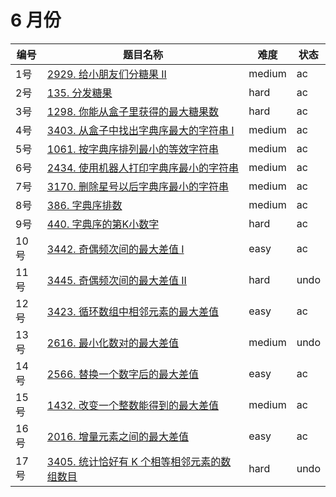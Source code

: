 # 6 月份

**编号**|**题目名称**|**难度**|**状态**
--------|------------|--------|--------
1号|[2929. 给小朋友们分糖果 II](./第1题%202929.%20给小朋友们分糖果%20II)|medium|ac
2号|[135. 分发糖果](./第2题%20135.%20分发糖果)|hard|ac
3号|[1298. 你能从盒子里获得的最大糖果数](./第3题%201298.%20你能从盒子里获得的最大糖果数)|hard|ac
4号|[3403. 从盒子中找出字典序最大的字符串 I](./第4题%203403.%20从盒子中找出字典序最大的字符串%20I)|medium|ac
5号|[1061. 按字典序排列最小的等效字符串](./第5题%201061.%20按字典序排列最小的等效字符串)|medium|ac
6号|[2434. 使用机器人打印字典序最小的字符串](./第6题%202434.%20使用机器人打印字典序最小的字符串)|medium|ac
7号|[3170. 删除星号以后字典序最小的字符串](./第7题%203170.%20删除星号以后字典序最小的字符串)|medium|ac
8号|[386. 字典序排数](./第8题%20386.%20字典序排数)|medium|ac
9号|[440. 字典序的第K小数字](./第9题%20440.%20字典序的第K小数字)|hard|ac
10号|[3442. 奇偶频次间的最大差值 I](./第10题%203442.%20奇偶频次间的最大差值%20I)|easy|ac
11号|[3445. 奇偶频次间的最大差值 II](./第11题%203445.%20奇偶频次间的最大差值%20II)|hard|undo
12号|[3423. 循环数组中相邻元素的最大差值](./第12题%203423.%20循环数组中相邻元素的最大差值)|easy|ac
13号|[2616. 最小化数对的最大差值](./第13题%202616.%20最小化数对的最大差值)|medium|undo
14号|[2566. 替换一个数字后的最大差值](./第14题%202566.%20替换一个数字后的最大差值)|easy|ac
15号|[1432. 改变一个整数能得到的最大差值](./第15题%201432.%20改变一个整数能得到的最大差值)|medium|ac
16号|[2016. 增量元素之间的最大差值](./第16题%202016.%20增量元素之间的最大差值)|easy|ac
17号|[3405. 统计恰好有 K 个相等相邻元素的数组数目](./第17题%203405.%20统计恰好有20%K20%个相等相邻元素的数组数目)|hard|undo
